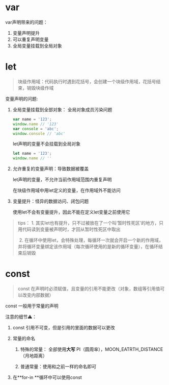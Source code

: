 # var 

var声明带来的问题：

1. 变量声明提升
2. 可以重复声明变量
3. 全局变量挂载到全局对象

# let

>  块级作用域：代码执行时遇到花括号，会创建一个块级作用域，花括号结束，销毁块级作域

变量声明的问题:

1. 全局变量挂载到全部对象： 全局对象成员污染问题

   ```js
   var name = '123';
   window.name // '123'
   var console = 'abc';
   window.console // 'abc'
   ```

   let声明的变量不会挂载到全局对象

   ```js
   let name = '123';
   window.name // ''
   ```

2. 允许重复的变量声明：导致数据被覆盖

   let声明的变量，不允许当前作用域范围内重复声明

   在块级作用域中用let定义的变量，在作用域外不能访问

3. 变量提升：怪异的数据访问、闭包问题

   使用let不会有变量提升，因此不能在定义let变量之前使用它

> tips： 1. 其实let也有提升，只不过被放在了一个叫‘暂时性死区’的地方，只用代码读到变量被声明时，才回从暂时性死区中取出
>
> ​			2. 在循环中使用let，会特殊处理，每循环一次就会开启一个新的作用域，并将循环变量绑定该作用域（每次循环使用的是新的循环变量），在循环结束后销毁

# const

>  const 在声明时必须赋值，且变量的引用不能更改（对象，数组等引用值可以改变内部数据）

const 一般用于常量的声明

注意的细节⚠️：

1. const 引用不可变，但是引用的里面的数据可以更改

2. 常量的命名

   1. 特殊的常量： 全部使用**大写** PI（圆周率），MOON_EATRTH_DISTANCE（月地距离）

   2. 普通常量：使用和之前一样的命名即可

3. 在**for-in **循环中可以使用const



